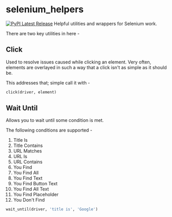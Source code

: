 # selenium_helpers
[![PyPI Latest Release](https://img.shields.io/pypi/v/selenium_helpers.svg)](https://pypi.org/project/selenium-helpers/)
Helpful utilities and wrappers for Selenium work.

There are two key utilities in here -

## Click
Used to resolve issues caused while clicking an element.
Very often, elements are overlayed in such a way that a click isn't as simple as it should be.

This addresses that; simple call it with -
```python
click(driver, element)
```


## Wait Until

Allows you to wait until some condition is met.

The following conditions are supported -

1. Title Is
2. Title Contains
3. URL Matches
4. URL Is
5. URL Contains
6. You Find
7. You Find All
8. You Find Text
9. You Find Button Text
10. You Find All Text
11. You Find Placeholder
12. You Don't Find

```python
wait_until(driver, 'title is', 'Google')
```
